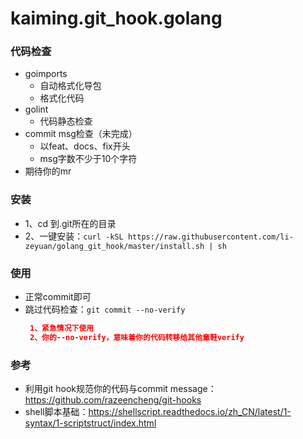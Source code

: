 # kaiming.git_hook.golang

### 代码检查
- goimports
  - 自动格式化导包
  - 格式化代码
- golint
  - 代码静态检查
- commit msg检查（未完成）
  - 以feat、docs、fix开头
  - msg字数不少于10个字符
- 期待你的mr

### 安装
- 1、cd 到.git所在的目录
- 2、一键安装：`curl -kSL https://raw.githubusercontent.com/li-zeyuan/golang_git_hook/master/install.sh | sh`

### 使用
- 正常commit即可
- 跳过代码检查：`git commit --no-verify`
    ```json
     1、紧急情况下使用
     2、你的--no-verify，意味着你的代码转移给其他童鞋verify
  
### 参考
- 利用git hook规范你的代码与commit message：https://github.com/razeencheng/git-hooks
- shell脚本基础：https://shellscript.readthedocs.io/zh_CN/latest/1-syntax/1-scriptstruct/index.html
